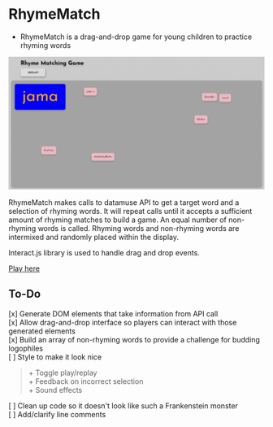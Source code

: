 # RhymeMatch
* RhymeMatch is a drag-and-drop game for young children to practice rhyming words

<img src="https://github.com/jzkarap/RhymeMatch/blob/master/RhymeGame.gif?raw=true">

RhymeMatch makes calls to datamuse API to get a target word and a selection of rhyming words. It will repeat calls until it accepts a sufficient amount of rhyming matches to build a game. An equal number of non-rhyming words is called. Rhyming words and non-rhyming words are intermixed and randomly placed within the display.

Interact.js library is used to handle drag and drop events.

[Play here](https://secret-meadow-24357.herokuapp.com/)

<h2>To-Do</h2>
[x] Generate DOM elements that take information from API call <br>
[x] Allow drag-and-drop interface so players can interact with those generated elements <br>
[x] Build an array of non-rhyming words to provide a challenge for budding logophiles <br>
[ ] Style to make it look nice <br>
<blockquote>
  + Toggle play/replay <br>
  + Feedback on incorrect selection <br>
  + Sound effects
</blockquote>
[ ] Clean up code so it doesn't look like such a Frankenstein monster <br>
[ ] Add/clarify line comments
